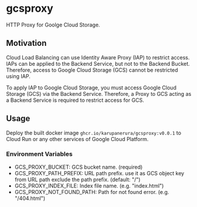 # gcsproxy

HTTP Proxy for Goolge Cloud Storage.

## Motivation

Cloud Load Balancing can use Identity Aware Proxy (IAP) to restrict access.
IAPs can be applied to the Backend Service, but not to the Backend Bucket.
Therefore, access to Google Cloud Storage (GCS) cannot be restricted using IAP.

To apply IAP to Google Cloud Storage, you must access Google Cloud Storage (GCS) via the Backend Service.
Therefore, a Proxy to GCS acting as a Backend Service is required to restrict access for GCS.

## Usage

Deploy the built docker image `ghcr.io/karupanerura/gcsproxy:v0.0.1` to Cloud Run or any other services of Google Cloud Platform.

### Environment Variables

* GCS_PROXY_BUCKET: GCS bucket name. (required)
* GCS_PROXY_PATH_PREFIX: URL path prefix. use it as GCS object key from URL path exclude the path prefix. (default: "/")
* GCS_PROXY_INDEX_FILE: Index file name. (e.g. "index.html")
* GCS_PROXY_NOT_FOUND_PATH: Path for not found error. (e.g. "/404.html")

